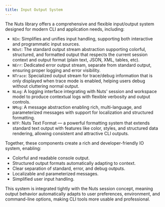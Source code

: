 ```yaml
---
title: Input Output System
---
```


The Nuts library offers a comprehensive and flexible input/output system designed for modern CLI and application needs, including:

- `NIn`: Simplifies and unifies input handling, supporting both interactive and programmatic input sources.
- `NOut`: The standard output stream abstraction supporting colorful, structured, and formatted output that respects the current session context and output format (plain text, JSON, XML, tables, etc).
- `NErr`: Dedicated error output stream, separate from standard output, ensuring proper logging and error visibility.
- `NTrace`: Specialized output stream for trace/debug information that is only displayed when trace mode is enabled, helping users debug without cluttering normal output.
- `NLog`: A logging interface integrating with Nuts' session and workspace model to produce contextual logs with flexible verbosity and output controls.
- `NMsg`: A message abstraction enabling rich, multi-language, and parameterized messages with support for localization and structured formatting.
- `NTF`: Nuts Text Format — a powerful formatting system that extends standard text output with features like color, styles, and structured data rendering, allowing consistent and attractive CLI outputs.

Together, these components create a rich and developer-friendly IO system, enabling:

- Colorful and readable console output.
- Structured output formats automatically adapting to context.
- Clear separation of standard, error, and debug outputs.
- Localizable and parameterized messages.
- Simplified user input handling.

This system is integrated tightly with the Nuts session concept, meaning output behavior automatically adapts to user preferences, environment, and command-line options, making CLI tools more usable and professional.
